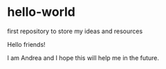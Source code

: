 # hello-world
first repository to store my ideas and resources

Hello friends!

I am Andrea and I hope this will help me in the future.
